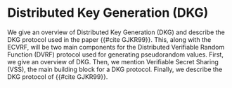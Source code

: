 # Distributed Key Generation (DKG)
We give an overview of Distributed Key Generation (DKG) and describe the DKG protocol used in the paper {{#cite GJKR99}}. This, along with the ECVRF, will be two main components for the Distributed Verifiable Random Function (DVRF) protocol used for generating pseudorandom values. First, we give an overview of DKG. Then, we mention Verifiable Secret Sharing (VSS), the main building block for a DKG protocol. Finally, we describe the DKG protocol of {{#cite GJKR99}}.